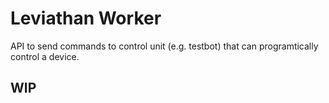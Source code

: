 # Leviathan Worker

API to send commands to control unit (e.g. testbot) that can programtically control a device.

## WIP
